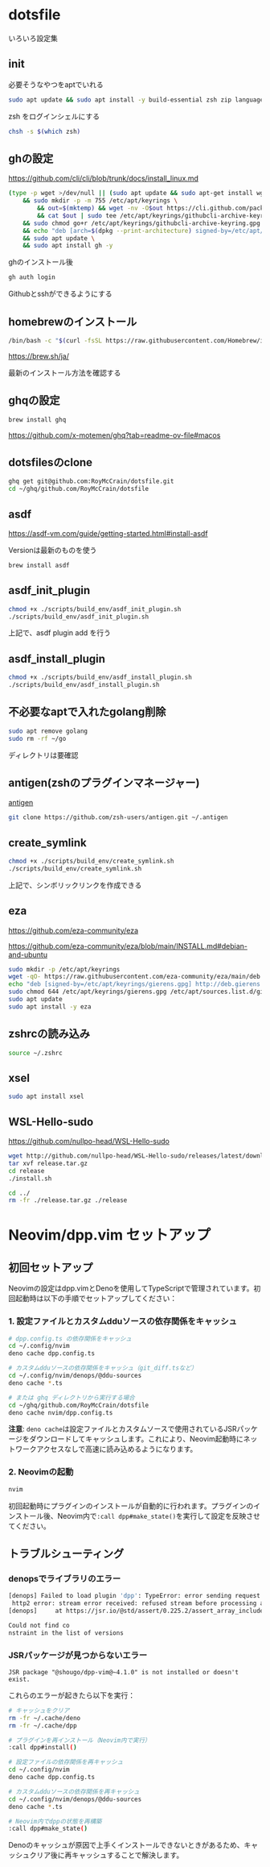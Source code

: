 # dotsfile

いろいろ設定集

## init

必要そうなやつをaptでいれる
```bash
sudo apt update && sudo apt install -y build-essential zsh zip language-pack-ja
```

zsh をログインシェルにする
```bash
chsh -s $(which zsh)
```

## ghの設定

https://github.com/cli/cli/blob/trunk/docs/install_linux.md

```bash
(type -p wget >/dev/null || (sudo apt update && sudo apt-get install wget -y)) \
	&& sudo mkdir -p -m 755 /etc/apt/keyrings \
        && out=$(mktemp) && wget -nv -O$out https://cli.github.com/packages/githubcli-archive-keyring.gpg \
        && cat $out | sudo tee /etc/apt/keyrings/githubcli-archive-keyring.gpg > /dev/null \
	&& sudo chmod go+r /etc/apt/keyrings/githubcli-archive-keyring.gpg \
	&& echo "deb [arch=$(dpkg --print-architecture) signed-by=/etc/apt/keyrings/githubcli-archive-keyring.gpg] https://cli.github.com/packages stable main" | sudo tee /etc/apt/sources.list.d/github-cli.list > /dev/null \
	&& sudo apt update \
	&& sudo apt install gh -y
```

ghのインストール後

```bash
gh auth login
```

Githubとsshができるようにする

## homebrewのインストール

```bash
/bin/bash -c "$(curl -fsSL https://raw.githubusercontent.com/Homebrew/install/HEAD/install.sh)"
```

https://brew.sh/ja/

最新のインストール方法を確認する


## ghqの設定

```bash
brew install ghq
```

https://github.com/x-motemen/ghq?tab=readme-ov-file#macos

## dotsfilesのclone

```bash
ghq get git@github.com:RoyMcCrain/dotsfile.git
cd ~/ghq/github.com/RoyMcCrain/dotsfile
```

## asdf

https://asdf-vm.com/guide/getting-started.html#install-asdf

Versionは最新のものを使う
```bash
brew install asdf
```

## asdf_init_plugin

```bash
chmod +x ./scripts/build_env/asdf_init_plugin.sh
./scripts/build_env/asdf_init_plugin.sh
```

上記で、asdf plugin add を行う


## asdf_install_plugin

```bash
chmod +x ./scripts/build_env/asdf_install_plugin.sh
./scripts/build_env/asdf_install_plugin.sh
```

## 不必要なaptで入れたgolang削除

```bash
sudo apt remove golang
sudo rm -rf ~/go
```
ディレクトリは要確認


## antigen(zshのプラグインマネージャー)

[antigen](https://github.com/zsh-users/antigen)

```bash
git clone https://github.com/zsh-users/antigen.git ~/.antigen
```

## create_symlink

```bash
chmod +x ./scripts/build_env/create_symlink.sh
./scripts/build_env/create_symlink.sh
```

上記で、シンボリックリンクを作成できる

## eza
https://github.com/eza-community/eza

https://github.com/eza-community/eza/blob/main/INSTALL.md#debian-and-ubuntu

```bash
sudo mkdir -p /etc/apt/keyrings
wget -qO- https://raw.githubusercontent.com/eza-community/eza/main/deb.asc | sudo gpg --dearmor -o /etc/apt/keyrings/gierens.gpg
echo "deb [signed-by=/etc/apt/keyrings/gierens.gpg] http://deb.gierens.de stable main" | sudo tee /etc/apt/sources.list.d/gierens.list
sudo chmod 644 /etc/apt/keyrings/gierens.gpg /etc/apt/sources.list.d/gierens.list
sudo apt update
sudo apt install -y eza
```

## zshrcの読み込み

```bash
source ~/.zshrc
```

## xsel
```bash
sudo apt install xsel
```

## WSL-Hello-sudo

https://github.com/nullpo-head/WSL-Hello-sudo

```bash
wget http://github.com/nullpo-head/WSL-Hello-sudo/releases/latest/download/release.tar.gz
tar xvf release.tar.gz
cd release
./install.sh
```

```bash
cd ../
rm -fr ./release.tar.gz ./release
```




# Neovim/dpp.vim セットアップ

## 初回セットアップ
Neovimの設定はdpp.vimとDenoを使用してTypeScriptで管理されています。初回起動時は以下の手順でセットアップしてください：

### 1. 設定ファイルとカスタムdduソースの依存関係をキャッシュ
```bash
# dpp.config.ts の依存関係をキャッシュ
cd ~/.config/nvim
deno cache dpp.config.ts

# カスタムdduソースの依存関係をキャッシュ（git_diff.tsなど）
cd ~/.config/nvim/denops/@ddu-sources
deno cache *.ts

# または ghq ディレクトリから実行する場合
cd ~/ghq/github.com/RoyMcCrain/dotsfile
deno cache nvim/dpp.config.ts
```

**注意**: `deno cache`は設定ファイルとカスタムソースで使用されているJSRパッケージをダウンロードしてキャッシュします。これにより、Neovim起動時にネットワークアクセスなしで高速に読み込めるようになります。

### 2. Neovimの起動
```bash
nvim
```
初回起動時にプラグインのインストールが自動的に行われます。プラグインのインストール後、Neovim内で`:call dpp#make_state()`を実行して設定を反映させてください。

## トラブルシューティング

### denopsでライブラリのエラー
```bash
[denops] Failed to load plugin 'dpp': TypeError: error sending request for url (https://jsr.io/@std/internal/0.225.1/format.ts):
 http2 error: stream error received: refused stream before processing any application logic                                     
[denops]     at https://jsr.io/@std/assert/0.225.2/assert_array_includes.ts:4:24  
```

```bash
Could not find co
nstraint in the list of versions
```

### JSRパッケージが見つからないエラー
```
JSR package "@shougo/dpp-vim@~4.1.0" is not installed or doesn't exist.
```

これらのエラーが起きたら以下を実行：
```bash
# キャッシュをクリア
rm -fr ~/.cache/deno
rm -fr ~/.cache/dpp

# プラグインを再インストール（Neovim内で実行）
:call dpp#install()

# 設定ファイルの依存関係を再キャッシュ
cd ~/.config/nvim
deno cache dpp.config.ts

# カスタムdduソースの依存関係を再キャッシュ
cd ~/.config/nvim/denops/@ddu-sources
deno cache *.ts

# Neovim内でdppの状態を再構築
:call dpp#make_state()
```

Denoのキャッシュが原因で上手くインストールできないときがあるため、キャッシュクリア後に再キャッシュすることで解決します。
